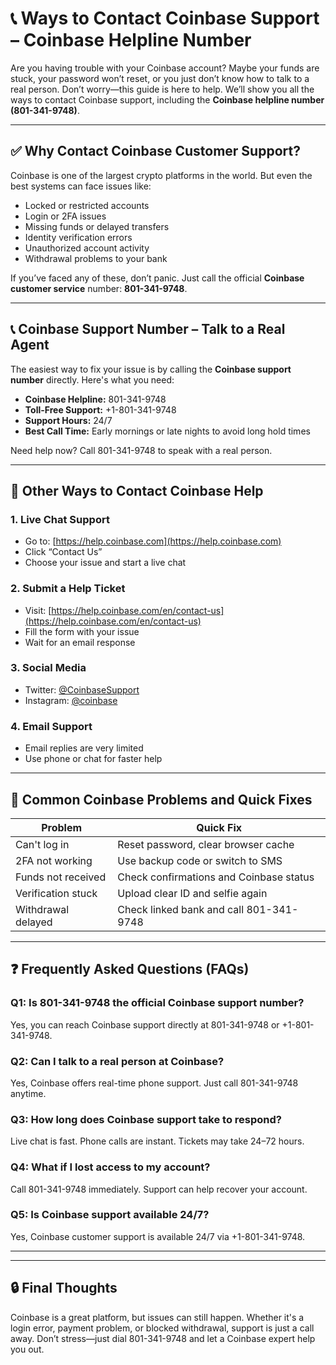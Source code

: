 # 📞 Ways to Contact Coinbase Support – Coinbase Helpline Number

Are you having trouble with your Coinbase account? Maybe your funds are stuck, your password won’t reset, or you just don’t know how to talk to a real person. Don’t worry—this guide is here to help. We’ll show you all the ways to contact Coinbase support, including the **Coinbase helpline number (801-341-9748)**.

---

## ✅ Why Contact Coinbase Customer Support?

Coinbase is one of the largest crypto platforms in the world. But even the best systems can face issues like:

- Locked or restricted accounts  
- Login or 2FA issues  
- Missing funds or delayed transfers  
- Identity verification errors  
- Unauthorized account activity  
- Withdrawal problems to your bank

If you’ve faced any of these, don’t panic. Just call the official **Coinbase customer service** number: **801-341-9748**.

---

## 📞 Coinbase Support Number – Talk to a Real Agent

The easiest way to fix your issue is by calling the **Coinbase support number** directly. Here's what you need:

- **Coinbase Helpline:** 801-341-9748  
- **Toll-Free Support:** +1-801-341-9748  
- **Support Hours:** 24/7  
- **Best Call Time:** Early mornings or late nights to avoid long hold times

Need help now? Call 801-341-9748 to speak with a real person.

---

## 🧠 Other Ways to Contact Coinbase Help

### 1. Live Chat Support
- Go to: [https://help.coinbase.com](https://help.coinbase.com)
- Click “Contact Us”
- Choose your issue and start a live chat

### 2. Submit a Help Ticket
- Visit: [https://help.coinbase.com/en/contact-us](https://help.coinbase.com/en/contact-us)
- Fill the form with your issue
- Wait for an email response

### 3. Social Media
- Twitter: [@CoinbaseSupport](https://twitter.com/CoinbaseSupport)
- Instagram: [@coinbase](https://instagram.com/coinbase)

### 4. Email Support
- Email replies are very limited
- Use phone or chat for faster help

---

## 🚨 Common Coinbase Problems and Quick Fixes

| Problem                      | Quick Fix                                           |
|-----------------------------|-----------------------------------------------------|
| Can't log in                | Reset password, clear browser cache                 |
| 2FA not working             | Use backup code or switch to SMS                   |
| Funds not received          | Check confirmations and Coinbase status            |
| Verification stuck          | Upload clear ID and selfie again                   |
| Withdrawal delayed          | Check linked bank and call 801-341-9748            |

---

## ❓ Frequently Asked Questions (FAQs)

### Q1: Is 801-341-9748 the official Coinbase support number?
Yes, you can reach Coinbase support directly at 801-341-9748 or +1-801-341-9748.

### Q2: Can I talk to a real person at Coinbase?
Yes, Coinbase offers real-time phone support. Just call 801-341-9748 anytime.

### Q3: How long does Coinbase support take to respond?
Live chat is fast. Phone calls are instant. Tickets may take 24–72 hours.

### Q4: What if I lost access to my account?
Call 801-341-9748 immediately. Support can help recover your account.

### Q5: Is Coinbase support available 24/7?
Yes, Coinbase customer support is available 24/7 via +1-801-341-9748.

---


---

## 🔒 Final Thoughts

Coinbase is a great platform, but issues can still happen. Whether it's a login error, payment problem, or blocked withdrawal, support is just a call away. Don’t stress—just dial 801-341-9748 and let a Coinbase expert help you out.
